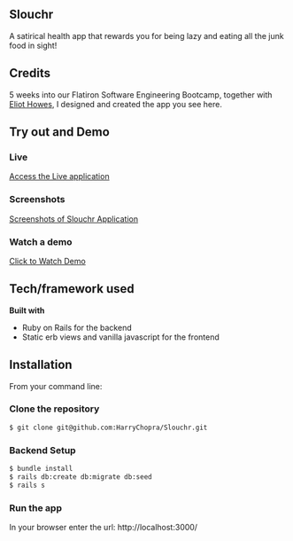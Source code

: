 ## Slouchr
A satirical health app that rewards you for being lazy and eating all the junk food in sight!

## Credits
5 weeks into our Flatiron Software Engineering Bootcamp, together with [Eliot Howes](https://github.com/eliothowes1090), I designed and created the app you see here.

## Try out and Demo

### Live
[Access the Live application](https://slouchr.herokuapp.com/)

### Screenshots
[Screenshots of Slouchr Application](https://media.giphy.com/media/kemcU5tVYp0djMS2k9/giphy.gif)

### Watch a demo
<a href="https://youtu.be/USJUt4Mru24" target="_blank">Click to Watch Demo</a>

## Tech/framework used
<b>Built with</b>
- Ruby on Rails for the backend
- Static erb views and vanilla javascript for the frontend

## Installation
From your command line:

### Clone the repository
```bash
$ git clone git@github.com:HarryChopra/Slouchr.git
```

### Backend Setup
```bash
$ bundle install
$ rails db:create db:migrate db:seed
$ rails s
```

### Run the app
In your browser enter the url: http://localhost:3000/
